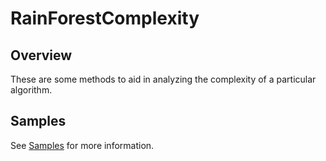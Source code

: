 # RainForestComplexity

## Overview

These are some methods to aid in analyzing the complexity of a particular algorithm.

## Samples

See [Samples](docs/samples.md) for more information.
